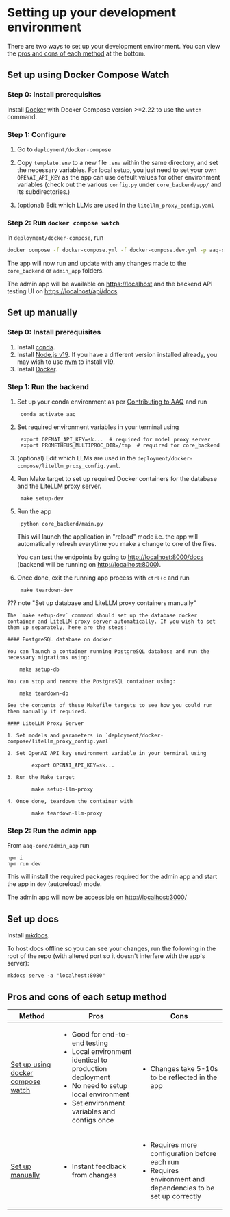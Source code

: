 # Setting up your development environment

There are two ways to set up your development environment. You can view the [pros and
cons of each method](#pros-and-cons-of-each-setup-method) at the bottom.

## Set up using Docker Compose Watch

### Step 0: Install prerequisites

Install [Docker](https://docs.docker.com/get-docker/) with Docker Compose version
\>=2.22 to use the `watch` command.

### Step 1: Configure

1. Go to `deployment/docker-compose`

2. Copy `template.env` to a new file `.env` within the same directory, and set the
   necessary variables. For local setup, you just need to set your own `OPENAI_API_KEY`
   as the app can use default values for other environment variables (check out the various
   `config.py` under `core_backend/app/` and its subdirectories.)

3. (optional) Edit which LLMs are used in the `litellm_proxy_config.yaml`

### Step 2: Run `docker compose watch`

In `deployment/docker-compose`, run

```bash
docker compose -f docker-compose.yml -f docker-compose.dev.yml -p aaq-stack watch
```

The app will now run and update with any changes made to the `core_backend` or `admin_app` folders.

The admin app will be available on [https://localhost](https://localhost) and the backend API testing UI on [https://localhost/api/docs](https://localhost/api/docs).

## Set up manually

### Step 0: Install prerequisites

1. Install
   [conda](https://docs.conda.io/projects/conda/en/latest/user-guide/install/index.html).
2. Install [Node.js v19](https://nodejs.org/en/download). If you have a different
   version installed already, you may wish to use [nvm](https://github.com/nvm-sh/nvm)
   to install v19.
3. Install [Docker](https://docs.docker.com/get-docker/).

### Step 1: Run the backend

1. Set up your conda environment as per [Contributing to AAQ](./contributing.md) and run

        conda activate aaq

2. Set required environment variables in your terminal using

        export OPENAI_API_KEY=sk...  # required for model proxy server
        export PROMETHEUS_MULTIPROC_DIR=/tmp  # required for core_backend

3. (optional) Edit which LLMs are used in the `deployment/docker-compose/litellm_proxy_config.yaml`.

4. Run Make target to set up required Docker containers for the database and the LiteLLM proxy server.

        make setup-dev

5. Run the app

        python core_backend/main.py

    This will launch the application in "reload" mode i.e. the app will automatically
    refresh everytime you make a change to one of the files.

     You can test the endpoints by going to [http://localhost:8000/docs](http://localhost:8000/docs) (backend will be running on [http://localhost:8000](http://localhost:8000)).

6. Once done, exit the running app process with `ctrl+c` and run

        make teardown-dev

??? note "Set up database and LiteLLM proxy containers manually"

    The `make setup-dev` command should set up the database docker container and LiteLLM proxy server automatically. If you wish to set them up separately, here are the steps:

    #### PostgreSQL database on docker

    You can launch a container running PostgreSQL database and run the necessary migrations using:

        make setup-db

    You can stop and remove the PostgreSQL container using:

        make teardown-db

    See the contents of these Makefile targets to see how you could run them manually if required.

    #### LiteLLM Proxy Server

    1. Set models and parameters in `deployment/docker-compose/litellm_proxy_config.yaml`

    2. Set OpenAI API key environment variable in your terminal using

            export OPENAI_API_KEY=sk...

    3. Run the Make target

            make setup-llm-proxy

    4. Once done, teardown the container with

            make teardown-llm-proxy

### Step 2: Run the admin app

From `aaq-core/admin_app` run

    npm i
    npm run dev

This will install the required packages required for the admin app and start the app in `dev` (autoreload) mode.

The admin app will now be accessible on [http://localhost:3000/](http://localhost:3000/)

## Set up docs

Install [mkdocs](https://www.mkdocs.org/user-guide/installation/).

To host docs offline so you can see your changes, run the following in the root of the repo (with altered port so it doesn't interfere with the app's server):

    mkdocs serve -a "localhost:8080"

## Pros and cons of each setup method

| Method | Pros | Cons |
| --- | --- | --- |
| [Set up using docker compose watch](#set-up-using-docker-compose-watch) | <ul><li>Good for end-to-end testing</li><li>Local environment identical to production deployment</li><li>No need to setup local environment</li><li>Set environment variables and configs once</li></ul> | <ul><li>Changes take 5-10s to be reflected in the app</li></ul> |
| [Set up manually](#set-up-manually)| <ul><li>Instant feedback from changes</li></ul>| <ul><li>Requires more configuration before each run</li><li>Requires environment and dependencies to be set up correctly</li><ul> |
